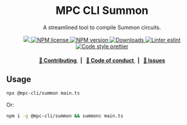 <p align="center">
    <h1 align="center">
        MPC CLI Summon
    </h1>
    <p align="center">A streamlined tool to compile Summon circuits.</p>
</p>

<p align="center">
    <a href="https://github.com/cedoor/mpc-cli" target="_blank">
        <img src="https://img.shields.io/badge/project-MPC_CLI-blue.svg?style=flat-square">
    </a>
    <a href="https://github.com/cedoor/mpc-cli/blob/main/LICENSE">
        <img alt="NPM license" src="https://img.shields.io/npm/l/@mpc-cli/summon?style=flat-square">
    </a>
    <a href="https://www.npmjs.com/package/@mpc-cli/summon">
        <img alt="NPM version" src="https://img.shields.io/npm/v/@mpc-cli/summon?style=flat-square" />
    </a>
    <a href="https://npmjs.org/package/@mpc-cli/summon">
        <img alt="Downloads" src="https://img.shields.io/npm/dm/@mpc-cli/summon.svg?style=flat-square" />
    </a>
    <a href="https://eslint.org/">
        <img alt="Linter eslint" src="https://img.shields.io/badge/linter-eslint-8080f2?style=flat-square&logo=eslint" />
    </a>
    <a href="https://prettier.io/">
        <img alt="Code style prettier" src="https://img.shields.io/badge/code%20style-prettier-f8bc45?style=flat-square&logo=prettier" />
    </a>
</p>

<div align="center">
    <h4>
        <a href="https://github.com/cedoor/mpc-cli/blob/main/CONTRIBUTING.md">
            👥 Contributing
        </a>
        <span>&nbsp;&nbsp;|&nbsp;&nbsp;</span>
        <a href="https://github.com/cedoor/mpc-cli/blob/main/CODE_OF_CONDUCT.md">
            🤝 Code of conduct
        </a>
        <span>&nbsp;&nbsp;|&nbsp;&nbsp;</span>
        <a href="https://github.com/cedoor/mpc-cli/contribute">
            🔎 Issues
        </a>
    </h4>
</div>

## Usage

```bash
npx @mpc-cli/summon main.ts
```

Or:

```bash
npm i -g @mpc-cli/summon && summonc main.ts
```

